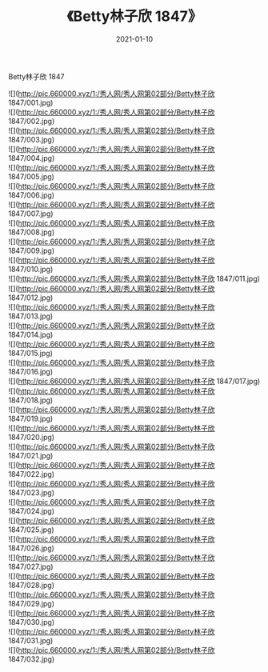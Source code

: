 ﻿---
layout: post
title:  《Betty林子欣 1847》
date:   2021-01-10
img: http://pic.660000.xyz/1:/秀人网/秀人网第02部分/Betty林子欣 1847/000.jpg
categories: [美女, 清纯, 唯美]
---

Betty林子欣 1847

  ![](http://pic.660000.xyz/1:/秀人网/秀人网第02部分/Betty林子欣 1847/001.jpg) <br> ![](http://pic.660000.xyz/1:/秀人网/秀人网第02部分/Betty林子欣 1847/002.jpg) <br> ![](http://pic.660000.xyz/1:/秀人网/秀人网第02部分/Betty林子欣 1847/003.jpg) <br> ![](http://pic.660000.xyz/1:/秀人网/秀人网第02部分/Betty林子欣 1847/004.jpg) <br> ![](http://pic.660000.xyz/1:/秀人网/秀人网第02部分/Betty林子欣 1847/005.jpg) <br> ![](http://pic.660000.xyz/1:/秀人网/秀人网第02部分/Betty林子欣 1847/006.jpg) <br> ![](http://pic.660000.xyz/1:/秀人网/秀人网第02部分/Betty林子欣 1847/007.jpg) <br> ![](http://pic.660000.xyz/1:/秀人网/秀人网第02部分/Betty林子欣 1847/008.jpg) <br> ![](http://pic.660000.xyz/1:/秀人网/秀人网第02部分/Betty林子欣 1847/009.jpg) <br> ![](http://pic.660000.xyz/1:/秀人网/秀人网第02部分/Betty林子欣 1847/010.jpg) <br> ![](http://pic.660000.xyz/1:/秀人网/秀人网第02部分/Betty林子欣 1847/011.jpg) <br> ![](http://pic.660000.xyz/1:/秀人网/秀人网第02部分/Betty林子欣 1847/012.jpg) <br> ![](http://pic.660000.xyz/1:/秀人网/秀人网第02部分/Betty林子欣 1847/013.jpg) <br> ![](http://pic.660000.xyz/1:/秀人网/秀人网第02部分/Betty林子欣 1847/014.jpg) <br> ![](http://pic.660000.xyz/1:/秀人网/秀人网第02部分/Betty林子欣 1847/015.jpg) <br> ![](http://pic.660000.xyz/1:/秀人网/秀人网第02部分/Betty林子欣 1847/016.jpg) <br> ![](http://pic.660000.xyz/1:/秀人网/秀人网第02部分/Betty林子欣 1847/017.jpg) <br> ![](http://pic.660000.xyz/1:/秀人网/秀人网第02部分/Betty林子欣 1847/018.jpg) <br> ![](http://pic.660000.xyz/1:/秀人网/秀人网第02部分/Betty林子欣 1847/019.jpg) <br> ![](http://pic.660000.xyz/1:/秀人网/秀人网第02部分/Betty林子欣 1847/020.jpg) <br> ![](http://pic.660000.xyz/1:/秀人网/秀人网第02部分/Betty林子欣 1847/021.jpg) <br> ![](http://pic.660000.xyz/1:/秀人网/秀人网第02部分/Betty林子欣 1847/022.jpg) <br> ![](http://pic.660000.xyz/1:/秀人网/秀人网第02部分/Betty林子欣 1847/023.jpg) <br> ![](http://pic.660000.xyz/1:/秀人网/秀人网第02部分/Betty林子欣 1847/024.jpg) <br> ![](http://pic.660000.xyz/1:/秀人网/秀人网第02部分/Betty林子欣 1847/025.jpg) <br> ![](http://pic.660000.xyz/1:/秀人网/秀人网第02部分/Betty林子欣 1847/026.jpg) <br> ![](http://pic.660000.xyz/1:/秀人网/秀人网第02部分/Betty林子欣 1847/027.jpg) <br> ![](http://pic.660000.xyz/1:/秀人网/秀人网第02部分/Betty林子欣 1847/028.jpg) <br> ![](http://pic.660000.xyz/1:/秀人网/秀人网第02部分/Betty林子欣 1847/029.jpg) <br> ![](http://pic.660000.xyz/1:/秀人网/秀人网第02部分/Betty林子欣 1847/030.jpg) <br> ![](http://pic.660000.xyz/1:/秀人网/秀人网第02部分/Betty林子欣 1847/031.jpg) <br> ![](http://pic.660000.xyz/1:/秀人网/秀人网第02部分/Betty林子欣 1847/032.jpg) <br>